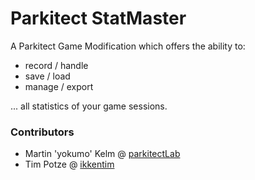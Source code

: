 # Parkitect StatMaster

A Parkitect Game Modification which offers the ability to:
* record / handle
* save / load
* manage / export

... all statistics of your game sessions.

### Contributors
* Martin 'yokumo' Kelm  @ [parkitectLab](https://github.com/parkitectLab/modTools)
* Tim Potze @ [ikkentim](https://github.com/ikkentim/statMaster)
